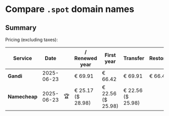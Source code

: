 # Compare `.spot` domain names

## Summary

Pricing (excluding taxes):

| Service | Date |  | / Renewed year | First year | Transfer | Restoration |
|--|--|--|--|--|--|--|
| **Gandi** | 2025-06-23 |  | € 69.91 | € 66.42 | € 69.91 | € 66.42 |
| **Namecheap** | 2025-06-23 | 🏆 | € 25.17<br>($ 28.98) | € 22.56<br>($ 25.98) | € 22.56<br>($ 25.98) |  |
